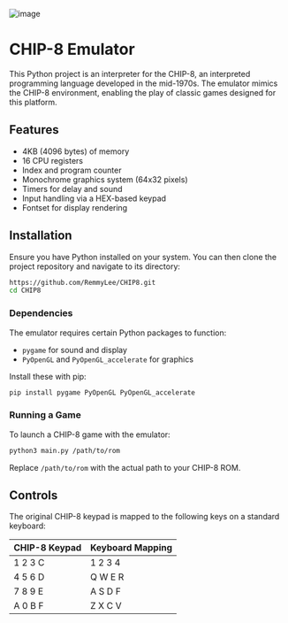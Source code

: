 ![image](https://github.com/RemmyLee/CHIP8/assets/2806556/2e0d4e84-f9ec-45e2-a8fa-084edbbbd884)


# CHIP-8 Emulator

This Python project is an interpreter for the CHIP-8, an interpreted programming language developed in the mid-1970s. The emulator mimics the CHIP-8 environment, enabling the play of classic games designed for this platform.

## Features

- 4KB (4096 bytes) of memory
- 16 CPU registers
- Index and program counter
- Monochrome graphics system (64x32 pixels)
- Timers for delay and sound
- Input handling via a HEX-based keypad
- Fontset for display rendering

## Installation

Ensure you have Python installed on your system. You can then clone the project repository and navigate to its directory:

```bash
https://github.com/RemmyLee/CHIP8.git
cd CHIP8
```

### Dependencies

The emulator requires certain Python packages to function:

- `pygame` for sound and display
- `PyOpenGL` and `PyOpenGL_accelerate` for graphics

Install these with pip:

```bash
pip install pygame PyOpenGL PyOpenGL_accelerate
```

### Running a Game

To launch a CHIP-8 game with the emulator:

```bash
python3 main.py /path/to/rom
```

Replace `/path/to/rom` with the actual path to your CHIP-8 ROM.

## Controls

The original CHIP-8 keypad is mapped to the following keys on a standard keyboard:

| CHIP-8 Keypad | Keyboard Mapping |
|---------------|------------------|
| 1 2 3 C       | 1 2 3 4          |
| 4 5 6 D       | Q W E R          |
| 7 8 9 E       | A S D F          |
| A 0 B F       | Z X C V          |